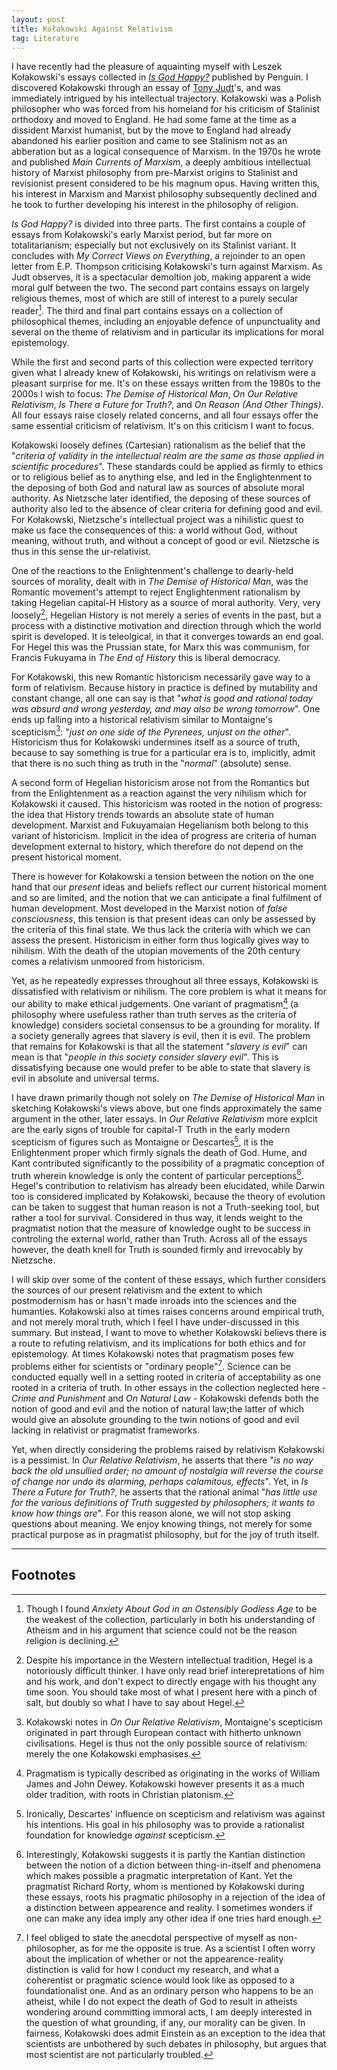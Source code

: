 ```yaml
---
layout: post
title: Kołakowski Against Relativism
tag: Literature
---
```


I have recently had the pleasure of aquainting myself with Leszek Kołakowski's essays collected in *[Is God Happy?](https://www.penguin.co.uk/books/184067/is-god-happy-by-kolakowski-leszek/9780141389554)* published by Penguin. I discovered Kołakowski through an essay of [Tony Judt](https://www.penguin.co.uk/books/431344/reappraisals-by-tony-judt/9780099532330)'s, and was immediately intrigued by his intellectual trajectory. Kołakowski was a Polish philosopher who was forced from his homeland for his criticism of Stalinist orthodoxy and moved to England. He had some fame at the time as a dissident Marxist humanist, but by the move to England had already abandoned his earlier position and came to see Stalinism not as an abberation but as a logical consequence of Marxism. In the 1970s he wrote and published *Main Currents of Marxism*, a deeply ambitious intellectual history of Marxist philosophy from pre-Marxist origins to Stalinist and revisionist present considered to be his magnum opus. Having written this, his interest in Marxism and Marxist philosophy subsequently declined and he took to further developing his interest in the philosophy of religion.

*Is God Happy?* is divided into three parts. The first contains a couple of essays from Kołakowski's early Marxist period, but far more on totalitarianism; especially but not exclusively on its Stalinist variant. It concludes with *My Correct Views on Everything*, a rejoinder to an open letter from E.P. Thompson criticising Kołakowski's turn against Marxism. As Judt observes, it is a spectacular demoltion job, making apparent a wide moral gulf between the two. The second part contains essays on largely religious themes, most of which are still of interest to a purely secular reader[^1]. The third and final part contains essays on a collection of philosophical themes, including an enjoyable defence of unpunctuality and several on the theme of relativism and in particular its implications for moral epistemology.

While the first and second parts of this collection were expected territory given what I already knew of Kołakowski, his writings on relativism were a pleasant surprise for me. It's on these essays written from the 1980s to the 2000s I wish to focus: *The Demise of Historical Man*, *On Our Relative Relativism*, *Is There a Future for Truth?*, and *On Reason (And Other Things)*. All four essays raise closely related concerns, and all four essays offer the same essential criticism of relativism. It's on this criticism I want to focus.

Kołakowski loosely defines (Cartesian) rationalism as the belief that the "*criteria of validity in the intellectual realm are the same as those applied in scientific procedures*". These standards could be applied as firmly to ethics or to religious belief as to anything else, and led in the Englightenment to the deposing of both God and natural law as sources of absolute moral authority. As Nietzsche later identified, the deposing of these sources of authority also led to the absence of clear criteria for defining good and evil. For Kołakowski, Nietzsche's intellectual project was a nihilistic quest to make us face the consequences of this: a world without God, without meaning, without truth, and without a concept of good or evil. Nietzsche is thus in this sense the ur-relativist.

One of the reactions to the Enlightenment's challenge to dearly-held sources of morality, dealt with in *The Demise of Historical Man*, was the Romantic movement's attempt to reject Englightenment rationalism by taking Hegelian capital-H History as a source of moral authority. Very, very loosely[^2], Hegelian History is not merely a series of events in the past, but a process with a distinctive motivation and direction through which the world spirit is developed. It is teleolgical, in that it converges towards an end goal. For Hegel this was the Prussian state, for Marx this was communism, for Francis Fukuyama in *The End of History* this is liberal democracy.

For Kołakowski, this new Romantic historicism necessarily gave way to a form of relativism. Because history in practice is defined by mutability and constant change, all one can say is that "*what is good and rational today was absurd and wrong yesterday, and may also be wrong tomorrow*". One ends up falling into a historical relativism similar to Montaigne's scepticism[^4]: "*just on one side of the Pyrenees, unjust on the other*". Historicism thus for Kołakowski undermines itself as a source of truth, because to say something is true for a particular era is to, implicitly, admit that there is no such thing as truth in the "*normal*" (absolute) sense.

A second form of Hegelian historicism arose not from the Romantics but from the Enlightenment as a reaction against the very nihilism which for Kołakowski it caused. This historicism was rooted in the notion of progress: the idea that History trends towards an absolute state of human development. Marxist and Fukuyamaian Hegelianism both belong to this variant of historicism. Implicit in the idea of progress are criteria of human development external to history, which therefore do not depend on the present historical moment.

There is however for Kołakowski a tension between the notion on the one hand that our *present* ideas and beliefs reflect our current historical moment and so are limited, and the notion that we can anticipate a final fulfilment of human development. Most developed in the Marxist notion of *false consciousness*, this tension is that present ideas can only be assessed by the criteria of this final state. We thus lack the criteria with which we can assess the present. Historicism in either form thus logically gives way to nihilism. With the death of the utopian movements of the 20th century comes a relativism unmoored from historicism.

Yet, as he repeatedly expresses throughout all three essays, Kołakowski is dissatisfied with relativism or nihilism. The core problem is what it means for our ability to make ethical judgements. One variant of pragmatism[^3] (a philosophy where usefuless rather than truth serves as the criteria of knowledge) considers societal consensus to be a grounding for morality. If a society generally agrees that slavery is evil, then it is evil. The problem that remains for Kołakowski is that all the statement "*slavery is evil*" can mean is that "*people in this society consider slavery evil*". This is dissatisfying because one would prefer to be able to state that slavery is evil in absolute and universal terms.

I have drawn primarily though not solely on *The Demise of Historical Man* in sketching Kołakowski's views above, but one finds approximately the same argument in the other, later essays. In *Our Relative Relativism* more explcit are the early signs of trouble for capital-T Truth in the early modern scepticism of figures such as Montaigne or Descartes[^5], it is the Enlightenment proper which firmly signals the death of God. Hume, and Kant contributed significantly to the possibility of a pragmatic conception of truth wherein knowledge is only the content of particular perceptions[^6]. Hegel's contribution to relativism has already been elucidated, while Darwin too is considered implicated by Kołakowski, because the theory of evolution can be taken to suggest that human reason is not a Truth-seeking tool, but rather a tool for survival. Considered in thus way, it lends weight to the pragmatist notion that the measure of knowledge ought to be success in controling the external world, rather than Truth. Across all of the essays however, the death knell for Truth is sounded firmly and irrevocably by Nietzsche.

I will skip over some of the content of these essays, which further considers the sources of our present relativism and the extent to which postmodernism has or hasn't made inroads into the sciences and the humanties. Kołakowski also at times raises concerns around empirical truth, and not merely moral truth, which I feel I have under-discussed in this summary. But instead, I want to move to whether Kołakowski believs there is a route to refuting relativism, and its implications for both ethics and for epistemology. At times Kołakowski notes that pragmatism poses few problems either for scientists or "ordinary people"[^7]. Science can be conducted equally well in a setting rooted in criteria of acceptability as one rooted in a criteria of truth. In other essays in the collection neglected here - *Crime and Punishment* and *On Natural Law* - Kołakowski defends both the notion of good and evil and the notion of natural law;the latter of which would give an absolute grounding to the twin notions of good and evil lacking in relativist or pragmatist frameworks.

Yet, when directly considering the problems raised by relativism Kołakowski is a pessimist. In *Our Relative Relativism*, he asserts that there "*is no way back the old unsullied order; no amount of nostalgia will reverse the course of change nor undo its alarming, perhaps calamitous, effects*". Yet, in *Is There a Future for Truth?*, he asserts that the rational animal "*has little use for the various definitions of Truth suggested by philosophers; it wants to know how things are*". For this reason alone, we will not stop asking questions about meaning. We enjoy knowing things, not merely for some practical purpose as in pragmatist philosophy, but for the joy of truth itself.

---

## Footnotes

[^1]: Though I found *Anxiety About God in an Ostensibly Godless Age* to be the weakest of the collection, particularly in both his understanding of Atheism and in his argument that science could not be the reason religion is declining.
[^2]: Despite his importance in the Western intellectual tradition, Hegel is a notoriously difficult thinker. I have only read brief interepretations of him and his work, and don't expect to directly engage with his thought any time soon. You should take most of what I present here with a pinch of salt, but doubly so what I have to say about Hegel.
[^3]: Pragmatism is typically described as originating in the works of William James and John Dewey. Kołakowski however presents it as a much older tradition, with roots in Christian platonism.
[^4]: Kołakowski notes in *On Our Relative Relativism*, Montaigne's scepticism originated in part through European contact with hitherto unknown civilisations. Hegel is thus not the only possible source of relativism: merely the one Kołakowski emphasises.
[^5]: Ironically, Descartes' influence on scepticism and relativism was against his intentions. His goal in his philosophy was to provide a rationalist foundation for knowledge *against* scepticism.
[^6]: Interestingly, Kołakowski suggests it is partly the Kantian distinction between the notion of a diction between thing-in-itself and phenomena which makes possible a pragmatic interpretation of Kant. Yet the pragmatist Richard Rorty, whom is mentioned by Kołakowski during these essays, roots his pragmatic philosophy in a rejection of the idea of a distinction between appearence and reality. I sometimes wonders if one can make any idea imply any other idea if one tries hard enough.
[^7]: I feel obliged to state the anecdotal perspective of myself as non-philosopher, as for me the opposite is true. As a scientist I often worry about the implication of whether or not the appearence-reality distinction is valid for how I conduct my research, and what a coherentist or pragmatic science would look like as opposed to a foundationalist one. And as an ordinary person who happens to be an atheist, while I do not expect the death of God to result in atheists wondering around committing immoral acts, I am deeply interested in the question of what grounding, if any, our morality can be given. In fairness, Kołakowski does admit Einstein as an exception to the idea that scientists are unbothered by such debates in philosophy, but argues that most scientist are not particularly troubled.